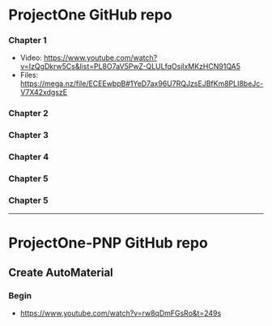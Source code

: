 # ProjectOne GitHub repo 
### Chapter 1
- Video: https://www.youtube.com/watch?v=IzQgDkrw5Cs&list=PL8O7aV5PwZ-QLULfqOsjlxMKzHCN91QA5
- Files: https://mega.nz/file/ECEEwbpB#1YeD7ax96U7RQJzsEJBfKm8PLI8beJc-V7X42xdgszE
### Chapter 2
### Chapter 3
### Chapter 4
### Chapter 5
### Chapter 5
-------------
# ProjectOne-PNP GitHub repo 
## Create AutoMaterial
### Begin
- https://www.youtube.com/watch?v=rw8qDmFGsRo&t=249s
